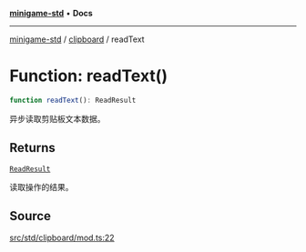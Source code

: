 [**minigame-std**](../../../README.md) • **Docs**

***

[minigame-std](../../../README.md) / [clipboard](../README.md) / readText

# Function: readText()

```ts
function readText(): ReadResult
```

异步读取剪贴板文本数据。

## Returns

[`ReadResult`](../type-aliases/ReadResult.md)

读取操作的结果。

## Source

[src/std/clipboard/mod.ts:22](https://github.com/JiangJie/minigame-std/blob/1bf3ee8cf3321353e47e032c8721e63dd3e21497/src/std/clipboard/mod.ts#L22)
